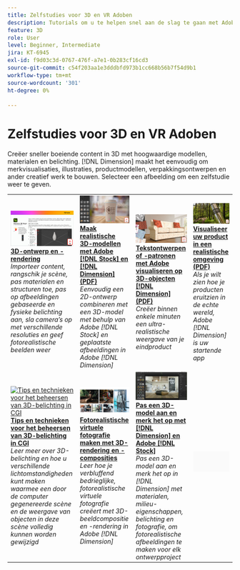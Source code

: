 ```yaml
---
title: Zelfstudies voor 3D en VR Adoben
description: Tutorials om u te helpen snel aan de slag te gaan met Adobe 3D en VR
feature: 3D
role: User
level: Beginner, Intermediate
jira: KT-6945
exl-id: f9d03c3d-0767-476f-a7e1-0b283cf16cd3
source-git-commit: c54f203aa1e3dddbfd973b1cc668b56b7f54d9b1
workflow-type: tm+mt
source-wordcount: '301'
ht-degree: 0%

---
```


# Zelfstudies voor 3D en VR Adoben

Creëer sneller boeiende content in 3D met hoogwaardige modellen, materialen en belichting. [!DNL Dimension] maakt het eenvoudig om merkvisualisaties, illustraties, productmodellen, verpakkingsontwerpen en ander creatief werk te bouwen. Selecteer een afbeelding om een zelfstudie weer te geven.

<table>
<tr>
 <td>
   <a href="substance-3d-stager.md">
      <img alt="3D-ontwerp en -rendering" src="assets/Substance3DStager.png" />
   </a>
    <div>
   <a href="substance-3d-stager.md"><strong>3D-ontwerp en -rendering</strong></a>
    </div>
    <em>Importeer content, rangschik je scène, pas materialen en structuren toe, pas op afbeeldingen gebaseerde en fysieke belichting aan, sla camera’s op met verschillende resoluties en geef fotorealistische beelden weer</em>
    <br>
  </td>
  <td>
   <a href="assets/CreateRealistic3DMockupswithAdobeStockandDimension.pdf">
      <img alt="Maak realistische 3D-modellen met Adobe [!DNL Stock] en [!DNL Dimension]" src="assets/CreateRealistic3DMockupswithAdobeStockandDimension.jpg" />
   </a>
    <div>
   <a href="assets/CreateRealistic3DMockupswithAdobeStockandDimension.pdf"><strong>Maak realistische 3D-modellen met Adobe [!DNL Stock] en [!DNL Dimension] (PDF)</strong></a>
    </div>
    <em>Eenvoudig een 2D-ontwerp combineren met een 3D-model met behulp van Adobe [!DNL Stock] en geplaatste afbeeldingen in Adobe [!DNL Dimension]</em>
    <br>
  </td>
  <td>
   <a href="assets/VisualizeTextileDesignsorPatternson3DObjectswithAdobeDimension.pdf">
      <img alt="Tekstontwerpen of -patronen met Adobe visualiseren op 3D-objecten [!DNL Dimension]" src="assets/VisualizeTextileDesignsorPatternson3DObjectswithAdobeDimension.jpg" />
   </a>
    <div>
   <a href="assets/VisualizeTextileDesignsorPatternson3DObjectswithAdobeDimension.pdf"><strong>Tekstontwerpen of -patronen met Adobe visualiseren op 3D-objecten [!DNL Dimension] (PDF)</strong></a>
    </div>
    <em>Creëer binnen enkele minuten een ultra-realistische weergave van je eindproduct</em>
    <br>
  </td>
  <td>
   <a href="../cce/assets/VisualizeyourProductinaRealisticEnvironment.pdf">
      <img alt="Visualiseer uw product in een realistische omgeving" src="assets/VisualizeyourProductinaRealisticEnvironment.jpg" />
   </a>
    <div>
   <a href="../cce/assets/VisualizeyourProductinaRealisticEnvironment.pdf"><strong>Visualiseer uw product in een realistische omgeving (PDF)</strong></a>
    </div>
    <em>Als je wilt zien hoe je producten eruitzien in de echte wereld, Adobe [!DNL Dimension] is uw startende app</em>
    <br>
  </td>
</tr>
<tr>
  <td>
   <a href="mastering3dlighting.md">
      <img alt="Tips en technieken voor het beheersen van 3D-belichting in CGI" src="assets/Mastering3dlighting_1.gif" />
   </a>
    <div>
   <a href="mastering3dlighting.md"><strong>Tips en technieken voor het beheersen van 3D-belichting in CGI</strong></a>
    </div>
    <em>Leer meer over 3D-belichting en hoe u verschillende lichtomstandigheden kunt maken waarmee een door de computer gegenereerde scène en de weergave van objecten in deze scène volledig kunnen worden gewijzigd</em>
    <br>
  </td>
  <td>
   <a href="photorealistic.md">
      <img alt="Fotorealistische virtuele fotografie maken met 3D-rendering en -composities" src="assets/Photorealistic_TOC.png" />
   </a>
    <div>
   <a href="photorealistic.md"><strong>Fotorealistische virtuele fotografie maken met 3D-rendering en -composities</strong></a>
    </div>
    <em>Leer hoe je verbluffend bedrieglijke, fotorealistische virtuele fotografie creëert met 3D-beeldcompositie en -rendering in Adobe [!DNL Dimension]</em>
    <br>
  </td>
  <td>
   <a href="3ddimensionstock.md">
      <img alt="Pas een 3D-model aan en merk het op met [!DNL Dimension] en Adobe [!DNL Stock]" src="assets/3ddimensionstock.jpg" />
   </a>
    <div>
   <a href="3ddimensionstock.md"><strong>Pas een 3D-model aan en merk het op met [!DNL Dimension] en Adobe [!DNL Stock]</strong></a>
    </div>
    <em>Pas een 3D-model aan en merk het op in [!DNL Dimension] met materialen, milieu-eigenschappen, belichting en fotografie, om fotorealistische afbeeldingen te maken voor elk ontwerpproject</em>
    <br>
  </td>
  <td>
    <img alt="Spacer" src="../assets/Gray_thumbnail.png" />
    <div>
    <br>
  </td>
</tr>
</table>